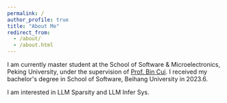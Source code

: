 ```yaml
---
permalink: /
author_profile: true
title: "About Me"
redirect_from: 
  - /about/
  - /about.html
---
```


I am currently master student at the School of Software & Microelectronics, Peking University, under the supervision of [Prof. Bin Cui](https://cuibinpku.github.io/). I received my bachelor's degree in School of Software, Beihang University in 2023.6.

I am interested in LLM Sparsity and LLM Infer Sys.

<script type="text/javascript">
  var GOOG_FIXURL_LANG = 'en';
  var GOOG_FIXURL_SITE = '{{ site.url }}'
</script>
<script type="text/javascript"
  src="//linkhelp.clients.google.com/tbproxy/lh/wm/fixurl.js">
</script>
